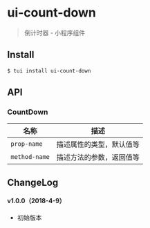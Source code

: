 # ui-count-down

> 倒计时器 - 小程序组件

## Install

``` bash
$ tui install ui-count-down
```


## API

### CountDown

| 名称                  | 描述                         |
|----------------------|------------------------------|
|`prop-name`           | 描述属性的类型，默认值等         |
|`method-name`         | 描述方法的参数，返回值等         |

## ChangeLog

#### v1.0.0（2018-4-9）

- 初始版本
